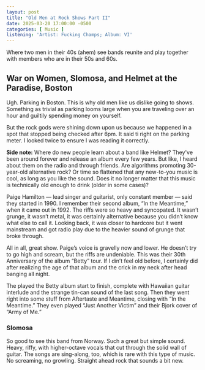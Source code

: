 ```yaml
---
layout: post
title: "Old Men at Rock Shows Part II"
date: 2025-03-20 17:00:00 -0500
categories: [ Music ]
listening: 'Artist: Fucking Champs; Album: VI'
---
```


Where two men in their 40s (ahem) see bands reunite and play together with members who are in their 50s and 60s.

## War on Women, Slomosa, and Helmet at the Paradise, Boston

Ugh. Parking in Boston. This is why old men like us dislike going to shows. Something as trivial as parking looms large when you are traveling over an hour and guiltily spending money on yourself.

But the rock gods were shining down upon us because we happened in a spot that stopped being checked after 6pm. It said ti right on the parking meter. I looked twice to ensure I was reading it correctly.

**Side note:** Where do new people learn about a band like Helmet? They've been around forever and release an album every few years. But like, I heard about them on the radio and through friends. Are algorithms promoting 30-year-old alternative rock? Or time so flattened that any new-to-you music is cool, as long as you like the sound. Does it no longer matter that this music is technically old enough to drink (older in some cases)? 

Paige Hamilton — lead singer and guitarist, only constant member — said they started in 1990. I remember their second album, “In the Meantime,” when it came out in 1992. The riffs were so heavy and syncopated. It wasn’t grunge, it wasn’t metal, it was certainly alternative because you didn’t know what else to call it. Looking back, it was closer to hardcore but it went mainstream and got radio play due to the heavier sound of grunge that broke through.

All in all, great show. Paige’s voice is gravelly now and lower. He doesn’t try to go high and scream, but the riffs are undeniable. This was their 30th Anniversary of the album “Betty” tour. If I din’t feel old before, I certainly did after realizing the age of that album and the crick in my neck after head banging all night.

The played the Betty album start to finish, complete with Hawaiian guitar interlude and the strange tin-can sound of the last song. Then they went right into some stuff from Aftertaste and Meantime, closing with “In the Meantime.” They even played “Just Another Victim” and their Bjork cover of “Army of Me.”

### Slomosa

So good to see this band from Norway. Such a great but simple sound. Heavy, riffy, with higher-octave vocals that cut through the solid wall of guitar. The songs are sing-along, too, which is rare with this type of music. No screaming, no growling. Straight ahead rock that sounds a bit new.
